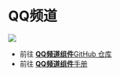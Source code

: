 # QQ频道

![](https://img.shields.io/github/v/release/simple-robot/simbot-component-qq-guild)

- 前往 [**QQ频道组件**GitHub 仓库](https://github.com/simple-robot/simbot-component-qq-guild)
- 前往 [**QQ频道组件**手册](https://simple-robot.github.io/simbot-component-qq-guild/)